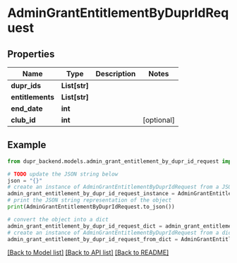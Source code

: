 # AdminGrantEntitlementByDuprIdRequest


## Properties

Name | Type | Description | Notes
------------ | ------------- | ------------- | -------------
**dupr_ids** | **List[str]** |  | 
**entitlements** | **List[str]** |  | 
**end_date** | **int** |  | 
**club_id** | **int** |  | [optional] 

## Example

```python
from dupr_backend.models.admin_grant_entitlement_by_dupr_id_request import AdminGrantEntitlementByDuprIdRequest

# TODO update the JSON string below
json = "{}"
# create an instance of AdminGrantEntitlementByDuprIdRequest from a JSON string
admin_grant_entitlement_by_dupr_id_request_instance = AdminGrantEntitlementByDuprIdRequest.from_json(json)
# print the JSON string representation of the object
print(AdminGrantEntitlementByDuprIdRequest.to_json())

# convert the object into a dict
admin_grant_entitlement_by_dupr_id_request_dict = admin_grant_entitlement_by_dupr_id_request_instance.to_dict()
# create an instance of AdminGrantEntitlementByDuprIdRequest from a dict
admin_grant_entitlement_by_dupr_id_request_from_dict = AdminGrantEntitlementByDuprIdRequest.from_dict(admin_grant_entitlement_by_dupr_id_request_dict)
```
[[Back to Model list]](../README.md#documentation-for-models) [[Back to API list]](../README.md#documentation-for-api-endpoints) [[Back to README]](../README.md)


